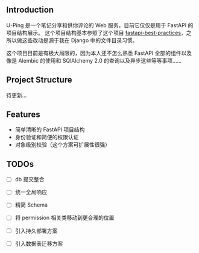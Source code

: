 ## Introduction

U-Ping 是一个笔记分享和供你评论的 Web 服务，目前它仅仅是用于 FastAPI 的项目结构展示。
这个项目结构基本参照了这个项目 [fastapi-best-practices](https://github.com/zhanymkanov/fastapi-best-practices)，之所以做这些改动是源于我在 Django 中的文件目录习惯。

这个项目目前是有极大局限的，因为本人还不怎么熟悉 FastAPI 全部的组件以及像是 Alembic 的使用和 SQlAlchemy 2.0 的查询以及异步这些等等事项......

## Project Structure

待更新...

## Features

 - 简单清晰的 FastAPI 项目结构
 - 身份验证和简便的权限认证
 - 对象级别校验（这个方案可扩展性很强）

## TODOs

- [ ] db 提交整合
- [ ] 统一全局响应
- [ ] 精简 Schema
- [ ] 将 permission 相关类移动到更合理的位置
- [ ] 引入持久部署方案
- [ ] 引入数据表迁移方案

